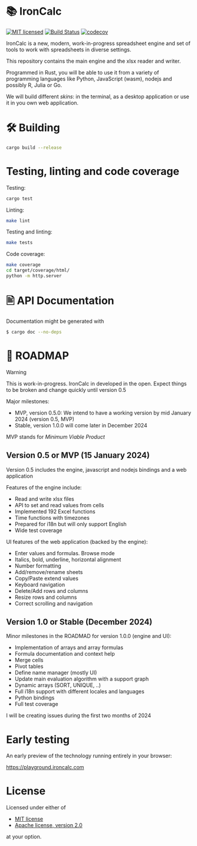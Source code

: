 # 📚 IronCalc

[![MIT licensed][mit-badge]][mit-url]
[![Build Status][actions-badge]][actions-url]
[![codecov](https://codecov.io/gh/ironcalc/IronCalc/graph/badge.svg?token=ASJX12CHNR)](https://codecov.io/gh/ironcalc/IronCalc)

[mit-badge]: https://img.shields.io/badge/license-MIT-blue.svg
[mit-url]: https://github.com/ironcalc/ironcalc/blob/master/LICENSE
[actions-badge]: https://github.com/ironcalc/ironcalc/actions/workflows/rust-build-test.yaml/badge.svg
[actions-url]: https://github.com/ironcalc/ironcalc/actions?query=workflow%3ACI+branch%3Amaster

IronCalc is a new, modern, work-in-progress spreadsheet engine and set of tools to work with spreadsheets in diverse settings.

This repository contains the main engine and the xlsx reader and writer.

Programmed in Rust, you will be able to use it from a variety of programming languages like Python, JavaScript (wasm), nodejs and possibly R, Julia or Go.

We will build different _skins_: in the terminal, as a desktop application or use it in you own web application.

# 🛠️ Building

```bash
cargo build --release
```

# Testing, linting and code coverage

Testing:
```bash
cargo test
```

Linting:
```bash
make lint
```

Testing and linting:
```bash
make tests
```

Code coverage:
```bash
make coverage
cd target/coverage/html/
python -m http.server
```

# 🖹 API Documentation

Documentation might be generated with

```bash
$ cargo doc --no-deps
```

# 📝 ROADMAP

> [!WARNING]  
> This is work-in-progress. IronCalc in developed in the open. Expect things to be broken and change quickly until version 0.5

Major milestones:

* MVP, version 0.5.0: We intend to have a working version by mid January 2024 (version 0.5, MVP)
* Stable, version 1.0.0 will come later in December 2024

MVP stands for _Minimum Viable Product_

## Version 0.5 or MVP (15 January 2024)

Version 0.5 includes the engine, javascript and nodejs bindings and a web application

Features of the engine include:

* Read and write xlsx files
* API to set and read values from cells
* Implemented 192 Excel functions
* Time functions with timezones
* Prepared for i18n but will only support English
* Wide test coverage

UI features of the web application (backed by the engine):

* Enter values and formulas. Browse mode
* Italics, bold, underline, horizontal alignment
* Number formatting
* Add/remove/rename sheets
* Copy/Paste extend values
* Keyboard navigation
* Delete/Add rows and columns
* Resize rows and columns
* Correct scrolling and navigation

## Version 1.0 or Stable (December 2024)

Minor milestones in the ROADMAD for version 1.0.0 (engine and UI):

* Implementation of arrays and array formulas
* Formula documentation and context help
* Merge cells
* Pivot tables
* Define name manager (mostly UI)
* Update main evaluation algorithm with a support graph
* Dynamic arrays (SORT, UNIQUE, ..)
* Full i18n support with different locales and languages
* Python bindings
* Full test coverage

I will be creating issues during the first two months of 2024

# Early testing

An early preview of the technology running entirely in your browser:

https://playground.ironcalc.com



# License

Licensed under either of

* [MIT license](LICENSE-MIT)
* [Apache license, version 2.0](LICENSE-Apache-2.0)

at your option.
